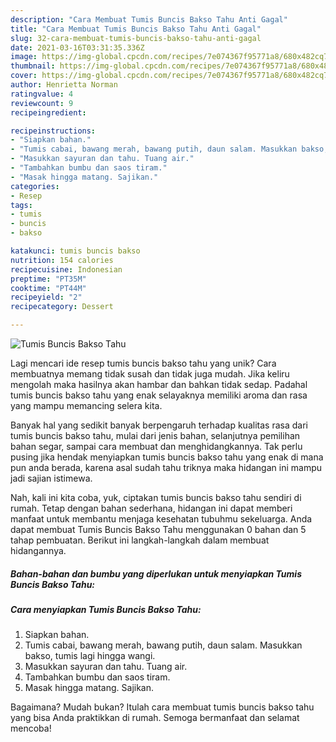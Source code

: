 ```yaml
---
description: "Cara Membuat Tumis Buncis Bakso Tahu Anti Gagal"
title: "Cara Membuat Tumis Buncis Bakso Tahu Anti Gagal"
slug: 32-cara-membuat-tumis-buncis-bakso-tahu-anti-gagal
date: 2021-03-16T03:31:35.336Z
image: https://img-global.cpcdn.com/recipes/7e074367f95771a8/680x482cq70/tumis-buncis-bakso-tahu-foto-resep-utama.jpg
thumbnail: https://img-global.cpcdn.com/recipes/7e074367f95771a8/680x482cq70/tumis-buncis-bakso-tahu-foto-resep-utama.jpg
cover: https://img-global.cpcdn.com/recipes/7e074367f95771a8/680x482cq70/tumis-buncis-bakso-tahu-foto-resep-utama.jpg
author: Henrietta Norman
ratingvalue: 4
reviewcount: 9
recipeingredient:

recipeinstructions:
- "Siapkan bahan."
- "Tumis cabai, bawang merah, bawang putih, daun salam. Masukkan bakso, tumis lagi hingga wangi."
- "Masukkan sayuran dan tahu. Tuang air."
- "Tambahkan bumbu dan saos tiram."
- "Masak hingga matang. Sajikan."
categories:
- Resep
tags:
- tumis
- buncis
- bakso

katakunci: tumis buncis bakso 
nutrition: 154 calories
recipecuisine: Indonesian
preptime: "PT35M"
cooktime: "PT44M"
recipeyield: "2"
recipecategory: Dessert

---
```



![Tumis Buncis Bakso Tahu](https://img-global.cpcdn.com/recipes/7e074367f95771a8/680x482cq70/tumis-buncis-bakso-tahu-foto-resep-utama.jpg)

Lagi mencari ide resep tumis buncis bakso tahu yang unik? Cara membuatnya memang tidak susah dan tidak juga mudah. Jika keliru mengolah maka hasilnya akan hambar dan bahkan tidak sedap. Padahal tumis buncis bakso tahu yang enak selayaknya memiliki aroma dan rasa yang mampu memancing selera kita.

Banyak hal yang sedikit banyak berpengaruh terhadap kualitas rasa dari tumis buncis bakso tahu, mulai dari jenis bahan, selanjutnya pemilihan bahan segar, sampai cara membuat dan menghidangkannya. Tak perlu pusing jika hendak menyiapkan tumis buncis bakso tahu yang enak di mana pun anda berada, karena asal sudah tahu triknya maka hidangan ini mampu jadi sajian istimewa.




Nah, kali ini kita coba, yuk, ciptakan tumis buncis bakso tahu sendiri di rumah. Tetap dengan bahan sederhana, hidangan ini dapat memberi manfaat untuk membantu menjaga kesehatan tubuhmu sekeluarga. Anda dapat membuat Tumis Buncis Bakso Tahu menggunakan 0 bahan dan 5 tahap pembuatan. Berikut ini langkah-langkah dalam membuat hidangannya.

<!--inarticleads1-->

##### Bahan-bahan dan bumbu yang diperlukan untuk menyiapkan Tumis Buncis Bakso Tahu:





<!--inarticleads2-->

##### Cara menyiapkan Tumis Buncis Bakso Tahu:

1. Siapkan bahan.
1. Tumis cabai, bawang merah, bawang putih, daun salam. Masukkan bakso, tumis lagi hingga wangi.
1. Masukkan sayuran dan tahu. Tuang air.
1. Tambahkan bumbu dan saos tiram.
1. Masak hingga matang. Sajikan.




Bagaimana? Mudah bukan? Itulah cara membuat tumis buncis bakso tahu yang bisa Anda praktikkan di rumah. Semoga bermanfaat dan selamat mencoba!

